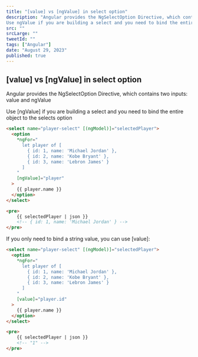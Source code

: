 ```yaml
---
title: "[value] vs [ngValue] in select option"
description: "Angular provides the NgSelectOption Directive, which contains two inputs: value and NgValue
Use ngValue if you are building a select and you need to bind the entire object to the selects option"
src: ""
srcLarge: ""
tweetId: ""
tags: ["Angular"]
date: "August 29, 2023"
published: true
---
```


## [value] vs [ngValue] in select option

Angular provides the NgSelectOption Directive, which contains two inputs: value and ngValue

Use [ngValue] if you are building a select and you need to bind the entire object to the selects option

```html
<select name="player-select" [(ngModel)]="selectedPlayer">
  <option
    *ngFor="
      let player of [
        { id: 1, name: 'Michael Jordan' },
        { id: 2, name: 'Kobe Bryant' },
        { id: 3, name: 'Lebron James' }
      ]
    "
    [ngValue]="player"
  >
    {{ player.name }}
  </option>
</select>

<pre>
    {{ selectedPlayer | json }} 
    <!-- { id: 1, name: 'Michael Jordan' } -->
</pre>
```

If you only need to bind a string value, you can use [value]:

```html
<select name="player-select" [(ngModel)]="selectedPlayer">
  <option
    *ngFor="
      let player of [
        { id: 1, name: 'Michael Jordan' },
        { id: 2, name: 'Kobe Bryant' },
        { id: 3, name: 'Lebron James' }
      ]
    "
    [value]="player.id"
  >
    {{ player.name }}
  </option>
</select>

<pre>
    {{ selectedPlayer | json }} 
    <!-- "1" -->
</pre>
```
